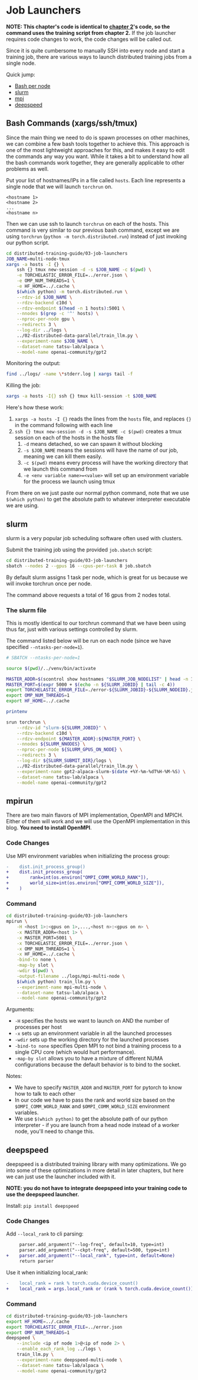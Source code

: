# Job Launchers

**NOTE: This chapter's code is identical to [chapter 2](../02-distributed-data-parallel/)'s code, so the command uses the training script from chapter 2.** If the job launcher requires code changes to work, the code changes will be called out.

Since it is quite cumbersome to manually SSH into every node and start a training job, there are various ways to launch distributed training jobs from a single node.

Quick jump:
- [Bash per node](#bash-commands-xargssshtmux)
- [slurm](#slurm)
- [mpi](#mpirun)
- [deepspeed](#deepspeed)

## Bash Commands (xargs/ssh/tmux)

Since the main thing we need to do is spawn processes on other machines, we can combine a few bash tools together to achieve this. This approach is one of the most lightweight approaches for this, and makes it easy to edit the commands any way you want. While it takes a bit to understand how all the bash commands work together, they are generally applicable to other problems as well.

Put your list of hostnames/IPs in a file called `hosts`. Each line represents a single node that we will launch `torchrun` on.

```
<hostname 1>
<hostname 2>
...
<hostname n>
```

Then we can use ssh to launch `torchrun` on each of the hosts. This command is very similar to our previous bash command, except we are using `torchrun` (`python -m torch.distributed.run`) instead of just invoking our python script.

```bash
cd distributed-training-guide/03-job-launchers
JOB_NAME=multi-node-tmux
xargs -a hosts -I {} \
    ssh {} tmux new-session -d -s $JOB_NAME -c $(pwd) \
    -e TORCHELASTIC_ERROR_FILE=../error.json \
    -e OMP_NUM_THREADS=1 \
    -e HF_HOME=../.cache \
    $(which python) -m torch.distributed.run \
    --rdzv-id $JOB_NAME \
    --rdzv-backend c10d \
    --rdzv-endpoint $(head -n 1 hosts):5001 \
    --nnodes $(grep -c '^' hosts) \
    --nproc-per-node gpu \
    --redirects 3 \
    --log-dir ../logs \
    ../02-distributed-data-parallel/train_llm.py \
    --experiment-name $JOB_NAME \
    --dataset-name tatsu-lab/alpaca \
    --model-name openai-community/gpt2
```

Monitoring the output:
```bash
find ../logs/ -name \*stderr.log | xargs tail -f
```

Killing the job:
```bash
xargs -a hosts -I{} ssh {} tmux kill-session -t $JOB_NAME
```

Here's how these work:

1. `xargs -a hosts -I {}` reads the lines from the `hosts` file, and replaces `{}` in the command following with each line
2. `ssh {} tmux new-session -d -s $JOB_NAME -c $(pwd)` creates a tmux session on each of the hosts in the hosts file
    1. `-d` means detached, so we can spawn it without blocking
    2. `-s $JOB_NAME` means the sessions will have the name of our job, meaning we can kill them easily.
    3. `-c $(pwd)` means every process will have the working directory that we launch this command from
    4. `-e <env variable name>=<value>` will set up an environment variable for the process we launch using tmux

From there on we just paste our normal python command, note that we use `$(which python)` to get the absolute path to whatever interpreter executable we are using. 

## slurm

slurm is a very popular job scheduling software often used with clusters.

Submit the training job using the provided `job.sbatch` script:

```bash
cd distributed-training-guide/03-job-launchers
sbatch --nodes 2 --gpus 16 --cpus-per-task 8 job.sbatch
```

By default slurm assigns 1 task per node, which is great for us because we will invoke torchrun once per node.

The command above requests a total of 16 gpus from 2 nodes total.

### The slurm file

This is mostly identical to our torchrun command that we have been using thus far, just with various settings controlled by slurm.

The command listed below will be run on each node (since we have specified `--ntasks-per-node=1`).

```bash
# SBATCH --ntasks-per-node=1

source $(pwd)/../venv/bin/activate

MASTER_ADDR=$(scontrol show hostnames "$SLURM_JOB_NODELIST" | head -n 1)
MASTER_PORT=$(expr 5000 + $(echo -n ${SLURM_JOBID} | tail -c 4))
export TORCHELASTIC_ERROR_FILE=./error-${SLURM_JOBID}-${SLURM_NODEID}.json
export OMP_NUM_THREADS=1
export HF_HOME=../.cache

printenv

srun torchrun \
    --rdzv-id "slurm-${SLURM_JOBID}" \
    --rdzv-backend c10d \
    --rdzv-endpoint ${MASTER_ADDR}:${MASTER_PORT} \
    --nnodes ${SLURM_NNODES} \
    --nproc-per-node ${SLURM_GPUS_ON_NODE} \
    --redirects 3 \
    --log-dir ${SLURM_SUBMIT_DIR}/logs \
    ../02-distributed-data-parallel/train_llm.py \
    --experiment-name gpt2-alpaca-slurm-$(date +%Y-%m-%dT%H-%M-%S) \
    --dataset-name tatsu-lab/alpaca \
    --model-name openai-community/gpt2
```

## mpirun

There are two main flavors of MPI implementation, OpenMPI and MPICH. Either of them will work and we will use the OpenMPI implementation in this blog. **You need to install OpenMPI**.

### Code Changes

Use MPI environment variables when initializing the process group:

```diff
-    dist.init_process_group()
+    dist.init_process_group(
+        rank=int(os.environ["OMPI_COMM_WORLD_RANK"]),
+        world_size=int(os.environ["OMPI_COMM_WORLD_SIZE"]),
+    )
```

### Command

```bash
cd distributed-training-guide/03-job-launchers
mpirun \
    -H <host 1>:<gpus on 1>,...,<host n>:<gpus on n> \
    -x MASTER_ADDR=<host 1> \
    -x MASTER_PORT=5001 \
    -x TORCHELASTIC_ERROR_FILE=../error.json \
    -x OMP_NUM_THREADS=1 \
    -x HF_HOME=../.cache \
    -bind-to none \
    -map-by slot \
    -wdir $(pwd) \
    -output-filename ../logs/mpi-multi-node \
    $(which python) train_llm.py \
    --experiment-name mpi-multi-node \
    --dataset-name tatsu-lab/alpaca \
    --model-name openai-community/gpt2
```

Arguments:
- `-H` specifies the hosts we want to launch on AND the number of processes per host
- `-x` sets up an environment variable in all the launched processes
- `-wdir` sets up the working directory for the launched processes
- `-bind-to none` specifies Open MPI to not bind a training process to a single CPU core (which would hurt performance).
- `-map-by slot` allows you to have a mixture of different NUMA configurations because the default behavior is to bind to the socket.

Notes:
- We have to specify `MASTER_ADDR` and `MASTER_PORT` for pytorch to know how to talk to each other
- In our code we have to pass the rank and world size based on the `$OMPI_COMM_WORLD_RANK` and `$OMPI_COMM_WORLD_SIZE` environment variables.
- We use `$(which python)` to get the absolute path of our python interpreter - if you are launch from a head node instead of a worker node, you'll need to change this.

## deepspeed

deepspeed is a distributed training library with many optimizations. We go into some of these optimizations in more detail in later chapters, but here we can just use the launcher included with it.

**NOTE: you do not have to integrate deepspeed into your training code to use the deepspeed launcher.**

Install: `pip install deepspeed`

### Code Changes

Add `--local_rank` to cli parsing:
```diff
     parser.add_argument("--log-freq", default=10, type=int)
     parser.add_argument("--ckpt-freq", default=500, type=int)
+    parser.add_argument("--local_rank", type=int, default=None)
     return parser
```

Use it when initializing local_rank:
```diff
-    local_rank = rank % torch.cuda.device_count()
+    local_rank = args.local_rank or (rank % torch.cuda.device_count())
```

### Command

```bash
cd distributed-training-guide/03-job-launchers
export HF_HOME=../.cache
export TORCHELASTIC_ERROR_FILE=../error.json
export OMP_NUM_THREADS=1
deepspeed \
    --include <ip of node 1>@<ip of node 2> \
    --enable_each_rank_log ../logs \
    train_llm.py \
    --experiment-name deepspeed-multi-node \
    --dataset-name tatsu-lab/alpaca \
    --model-name openai-community/gpt2
```
